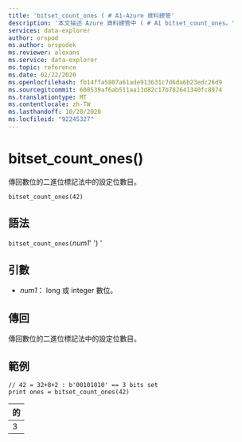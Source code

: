 ```yaml
---
title: 'bitset_count_ones ( # A1-Azure 資料總管'
description: '本文描述 Azure 資料總管中 ( # A1 bitset_count_ones。'
services: data-explorer
author: orspod
ms.author: orspodek
ms.reviewer: alexans
ms.service: data-explorer
ms.topic: reference
ms.date: 02/22/2020
ms.openlocfilehash: fb14ffa5807a61ade913631c7d6da6b23edc26d9
ms.sourcegitcommit: 608539af6ab511aa11d82c17b782641340fc8974
ms.translationtype: MT
ms.contentlocale: zh-TW
ms.lasthandoff: 10/20/2020
ms.locfileid: "92245327"
---
```

# <a name="bitset_count_ones"></a>bitset_count_ones()

傳回數位的二進位標記法中的設定位數目。

```kusto
bitset_count_ones(42)
```

## <a name="syntax"></a>語法

`bitset_count_ones(`*num1*' ') '

## <a name="arguments"></a>引數

* *num1*： long 或 integer 數位。

## <a name="returns"></a>傳回

傳回數位的二進位標記法中的設定位數目。

## <a name="example"></a>範例

<!-- csl: https://help.kusto.windows.net/Samples -->
```kusto
// 42 = 32+8+2 : b'00101010' == 3 bits set
print ones = bitset_count_ones(42) 
```

|的|
|---|
|3|
